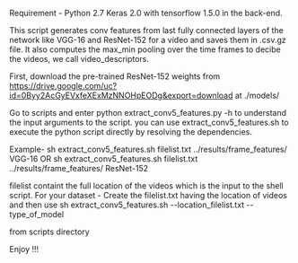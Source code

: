 Requirement - 
Python 2.7
Keras 2.0 with tensorflow 1.5.0 in the back-end.

This script generates conv features from last fully connected layers of the network like
VGG-16 and ResNet-152 for a video and saves them in .csv.gz file.
It also computes the max_min pooling over the time frames to decibe the videos, we call video_descriptors.

First, download the pre-trained ResNet-152 weights from https://drive.google.com/uc?id=0Byy2AcGyEVxfeXExMzNNOHpEODg&export=download
at ./models/

Go to scripts and enter python extract_conv5_features.py -h to understand the input arguments to the script.
you can use extract_conv5_features.sh to execute the python script directly by resolving the dependencies.

Example- 
sh extract_conv5_features.sh filelist.txt ../results/frame_features/ VGG-16
                             OR
sh extract_conv5_features.sh filelist.txt ../results/frame_features/ ResNet-152


filelist containt the full location of the videos which is the input to the shell script.
For your dataset - 
Create the filelist.txt having the location of videos and then use
sh extract_conv5_features.sh --location_filelist.txt --type_of_model

from scripts directory

Enjoy !!!
